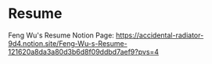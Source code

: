 
# Resume
Feng Wu's Resume
Notion Page: https://accidental-radiator-9d4.notion.site/Feng-Wu-s-Resume-121620a8da3a80d3b6d8f09ddbd7aef9?pvs=4
